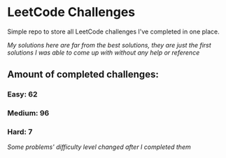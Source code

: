 
# LeetCode Challenges

Simple repo to store all LeetCode challenges I've completed in one place.

<i>My solutions here are far from the best solutions, they are just the first solutions I was able to come up with without any help or reference</i>

## Amount of completed challenges:

### Easy: 62

### Medium: 96

### Hard: 7

<i>Some problems' difficulty level changed after I completed them</i>
